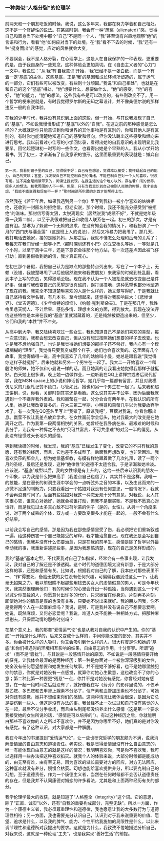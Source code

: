 <h3>一种类似“人格分裂”的伦理学</h3>
<HR>

前两天和一个朋友吃饭的时候，我说，这么多年来，我都在努力学着和自己相处。这不是一个修辞性的说法。在某些时刻，我会有一种“疏离（alienated）”感，觉得自己和置身当下处境中那个“自己”不是同一个人，“我”甚至饶有兴趣地观察“他”的言语和行为，看看“他”如何应对当下的处境。在“我”看不下去的时候，“我”还有一种“挺身而出”的感觉，应对的风格就会大变。

不要误会，我不是人格分裂，在心理学上，这是人在自我保护的一种表现，更重要的是，由于我自身的一些观念，这种体验会更加真切。在《自由主义者的“心力”》一文中，我说过：“从‘我’有‘自我意识’开始，‘我’已经不是一张白纸，而是一个有着一定‘基底’的主体。这些基底，正是‘我’的基因和成长环境所塑造的，属于运气的一部分，它们有些可以被改变，有些则十分顽固。”我说“和自己相处”，也就是在和自己的这个“基底”相处，“他”想要什么，想要做什么，“他”的感受，“他”的喜好，“他”的能力，“他”的想法，这些我有些是可以改变的，有些则改变不了。用一个哲学的梗来说就是，有时我觉得罗尔斯的无知之幕设计，并不像桑德尔说的那样违反一般的自我体验。

在我的少年时代，我并没有意识到上面的这些，但一开始，与其说我发现了自己的“基底”，不如说我慢慢形成了“基底”以外的“自我”。在这之前的那种感觉是怎么样的？大概就是你只能意识到你和世界的其他事物是有区别的，你和其他人是有区别的，有时你也能清楚地知道自己的感受和倾向，但你没法跳出这些感受和倾向来进行思考。我以前看过小佳写的小学回忆录，看得出她的自我意识的出现明显比我要早，回忆起楚琳初一时写的一些作文，也看得出她是个早熟的人。我从小学开始看书，到了初三，才渐渐有了自我意识的雏形。这里面最重要的表现就是：嫌弃自己。

    第一次，我看到镜子里的自己，觉得很不好；自己有些想法，觉得难以接受；我怀疑起自己的能力，自己的天赋；甚至，我发现自己不能控制自己的情绪，不能控制自己对一个人的喜欢，很没有用。这不完全是阅读带来的，阅读让我发现，在我生活的这个地方以外，存在着广阔的世界，很多人的想法，和我周围的人不一样。但是，只有当我意识到自己被别人拒绝的时候，我才会去想，“我能不能变得和现在不一样？”那时阅读所积累的东西才能帮得上忙。

虽然我在《若干年后，如果我遇到另一个你》里写到我初一被小学喜欢的姑娘拒绝，还收到一封匿名的拒绝信，但老实说，那个时候，我还不能充分感受到“被拒绝”的滋味。那封信写得太狠，太脱离现实（居然说我“成绩不好”，不就是她年级第一我第二嘛），以至于我很难把自己和收信人联系在一起。初三的那次，才是有血有泪。楚琳为了躲避一个无赖的追求，在没有知会我的情况下，和我扮演了一个月的“西门庆与潘金莲”（这是班上人的说法），然后又冷暴力把我甩了。那几天，我打电话去她家，接的是她妈妈，从那之后，我就不懂怎么处理和岳母的关系了；我每天在我们曾经一起等小巴（那时深圳还有小巴）的立交桥头等她，一等就是几个小时，以至于高中三年，还是下意识会往那个地方站，有一次还差点因此被飞仔打劫；直到暑假收到她的信，我才真正死心。

在初三那个暑假，我把自己认为是缺点的那些特点列出来，写在了一个本子上，无赖（没错，我被楚琳甩了以后他居然跑来和我做朋友）来我家的时候到处乱翻，看到本子上写的东西，笑得猥琐至极。现在我不认为一个人被拒绝就去改变自己是件好事，但当时我改变自己的愿望是很真诚的，误打误撞地，这种愿望也部分地塑造了现在的我。我完全不知道楚琳喜欢的人是什么样的，她文章写得好，于是我就让自己坚持看文学名著，有几本书，至今想起来，还觉得对我影响巨大：《悲惨世界》、《堂吉诃德》、《少年维特的烦恼》、《约翰·克利斯朵夫》。于是在那几年，我性格里悲天悯人、不计后果、感伤多情、理想主义的方面，得到放大。我现在没法评估这些特性是本来在我的“基底”里就潜藏着的，还是纯然被塑造出来的，但至少，它们和我的“本性”并不冲突。

从高中到大学，我又陆续喜欢过一些女生，我也知道自己不是她们喜欢的类型，每一次意识到，我都会想去改变自己，但从没有想过按照她们想要的样子去改变。也许是我不想勉强自己，也许是我觉得她们想要的那样子还不够好，我内心有一个模模糊糊的“理型”，我觉得只要我变成那个样子，她们也会喜欢我的。这里面有几个故事，我觉得值得一说。高中我喜欢了几年的姑娘叫小曼，她总是跟我说“我觉得你这样子就挺好”，后来她就和另外一个男生在一起了。我大二一开始喜欢一个叫殷洛的师妹，她不仅和小曼说一样的话，而且她真的让我看出她觉得我那样子就挺好。白天她上很多课，晚上她一边做作业，一边听我在QQ上讲禅宗或者后现代哲学，我在MSN space上的小说和神话哲学，她几乎每一篇都有留言，并且对我模仿尼采的几组札记赞不绝口。尽管如此，她也和另一个男生在一起了。后来我和超玉讲到，说，你看，关键时刻其实还是看脸。这么说其实并不公平，因为后面我就遇到一个不嫌弃我外表的。我和嬴莹在一起，分分合合有两年半，在我认识的所有人里，她是让我改变最多的。在大三第二学期，小明哥和苜蓿几乎以为我要放弃学术了。有一次我在QQ签名里写上“我错了，原谅我吧”，苜蓿对我说，你看你那出息。嬴莹不仅让我差点放弃学术，在女性面前学会低头，她对我最大的改变是在她离开之后。作为我第一段两情相悦的关系，她曾经在我卧病在床、最艰难的时候和我分手，让我有一种挥之不去的“只可共富贵，不可共患难”的对另一半的偏见，从此没有憧憬过天长地久的感情。

等到我读研的时候，我发现，我的“基底”已经发生了变化，改变它的不只有我的意愿，还有我的经历，而且，它也差不多成型了。后面我再想改变，也非常困难。我喜欢灵莎的那会儿，想为她信基督教，有模有样地跟着做了几次礼拜，读了一两个月的圣经，最后还是发现，这种“他律性”的道德不太适合我，于是渐渐和她冷淡。应该说，“基底”成型以后，我的女性缘是有上升的，这给一些后来认识我的朋友一个印象，以为我是什么把妹高手（我差点自己也信了），其实并不是这样。我唯一的技能，是在漫长的树洞生涯中学会的一点听弦外之音的本事，以及由此而来的一点微不足道的判断力，只要我看出一个姑娘对我没有任何意思，一般情况下，我就不会再浪费时间了。后面有些姑娘对我这一种恋爱观十分有意见，对我说，女人其实很心软，谁真心对她好，她就会被谁打动，但我不是很买账。不是我不愿真心对谁好，而是我见过太多真心敌不过荷尔蒙的例子（是的，女性）。从另一个角度来说，对于两个成熟的个体，双方或一方要改变很多才能在一起的，一般不会有什么好结果。

以前我会写自己的感情，那是因为我在那些感情里受了伤，我必须把它们重新叙述一遍，给这种伤害一个自己能接受的解释，我才能治愈自己。现在我还是会写到自己的感情，但我并没有什么伤要治愈，只是在我的前半生，感情是除了哲学以外最牵动我的事，我重新讲述那些事，是因为我想搞清楚，现在的自己是怎样形成的。

我的“基底”基本定型，不代表我对自己了如指掌，经常会有一些事出现，让我发现，我对自己的了解还是不够透彻。这个时代的道德困境太没有新意，于是大部分这样的事，还是和感情有关。比如说，根据我对自己的了解，我本应对那些表里不一、“作”得要死、备胎无数的女性没有任何兴趣，可偏偏我遇到过这么一个，让我毫无招架之力。我以前很瞧不起那些用钱去买女人的虚情假意的男人，可是今年秋天，我突然很理解他们：有的时候你的心里会升出一种孤独，当你遇到这么一个可以减少你孤独的人，你愿意付出许多的代价，只求她留在你身边，片刻再多片刻。即使她对你的情意是假的也没有关系，只要她不说出来就好。我的朋友问我，你不是觉得两个人在一起很麻烦吗？我说，是啊，可是我并没有说自己不想要恋爱啊。她说，既然麻烦，又何必恋爱呢？我说，难道人类不能换一种相处方式，把那种麻烦剔去，只保留动情的那些时刻吗？

在某个意义上，我的那套“爱情运气论”也是从我对自我的认识中产生的。你的“基底”一开始是什么样的，后来又变成什么样的，中间你能改变的部分，其实并不多。你会被什么样的人吸引，你又会吸引到什么样的人，很大程度是你和她的“基底”和你们相遇时的环境相互影响的结果，自由意志的作用，十分寥寥。所谓“追求”（而不是“骚扰”），与其说是一段感情开始的原因，不如说是一段感情将要开始的征兆。让我体会最深的是两种经历：第一种是你面对一个被你深深吸引的女性，完全没有任何愿望想要和她发生任何故事，并不是她不够好看，也不是她哪里触犯你的禁忌，你就是对她没有一点感觉，就算你对她心生歉意，这也改变不了你的心意；第二种比第一种要更“残忍”一点，你并不是对她没有感觉，你曾经对她有感觉，在一起一段时间之后就没有了，就好像我在写《芳芳》的影评里说的，不仅苯基乙胺、多巴胺和去甲肾上腺素不分泌了，催产素和血管加压素也不分泌了，可她对你还有感觉，她并不想结束你们的感情。这两种情况让我体会很深，是因为它总是要伤到一些人，但这是没有办法的事。我曾经不止一次试过和自己没有感觉的人在一起，最后不仅分手收场，而且由头到尾都没培养出什么感情（这是第一个要求我接受她的女生所说的话，“感情是可以培养的”）。有过这种经历之后，你就能明白那些不喜欢你的人之所以不喜欢你，并不是因为你哪里不好，她们真的是对你没有感觉。有了这种认识，对大家都是一种解脱。

我在今年出的书里提到“爱情运气论”，让一些也研究哲学的朋友颇为不满，说我消解爱情里的自由意志和道德责任。老实说，我是觉得爱情里没有什么自由意志的，唯一有能体现自由意志的就是这样的情况：我明明喜欢你，可是你不喜欢我，我可以选择用一些办法把这种喜欢掐灭。就我个人的体验来说，大部分时候都是能成功的，由无至有难，由有至无易，因为喜欢的滋长需要对方的回应，对方无法回应，这种喜欢就没有养分，慢慢会枯萎。幻想也能给喜欢提供养分，所以要克制自己的幻想。至于道德责任，作为一个康德主义者，当然在任何时候都不会否认道德责任的存在，但是我并不认同康德对婚恋的许多看法，尤其是和上面两种经历有关的部分。 

我学伦理学最大的收获，就是知道了“人格整全（integrity）”这个词。它的意思，除了“正直、诚实”以外，还有“自我的重要构成部分，完整无缺”。所以一方面，作为一个康德主义者，我必须尊重理性和道德律，我也愿意让我的大多数行为与道德理性相符；另一方面，我也需要充分认识自己，认识到对于我来说重要的价值、愿望、追求是什么，以及我的脾气、能力、个性所给我施加的局限性是什么，以此来调节理性和道德所对我提出的要求。这就是为什么，我孜孜不倦地描述分析自己，对我来说，这就是一种伦理“工夫”，也是我实现“善好生活”的前提。

